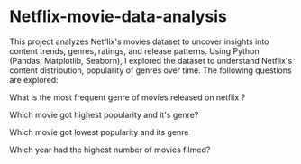 # Netflix-movie-data-analysis
This project analyzes Netflix's movies dataset to uncover insights into content trends, genres, ratings, and release patterns. Using Python (Pandas, Matplotlib, Seaborn), I explored the dataset to understand Netflix's content distribution, popularity of genres over time.
The following questions are explored:

What is the most frequent genre of movies released on netflix ?

Which movie got highest popularity and it's genre?

Which movie got lowest popularity and its genre

Which year had the highest number of movies filmed?

